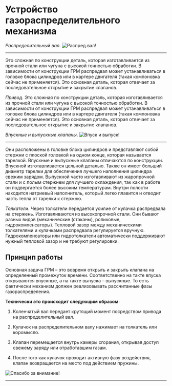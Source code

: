 # Устройство газораспределительного механизма

*Распределительный вал*. 
![Распред.вал!](Val.jpg) 
***
Это сложная по конструкции деталь, которая изготавливается из прочной стали или чугуна с высокой точностью обработки. В зависимости от конструкции ГРМ распредвал может устанавливаться в головке блока цилиндров или в картере двигателя (такая компоновка сейчас не применяется). Это основная деталь, которая отвечает за последовательное открытие и закрытие клапанов.

*Привод*. Это сложная по конструкции деталь, которая изготавливается из прочной стали или чугуна с высокой точностью обработки. В зависимости от конструкции ГРМ распредвал может устанавливаться в головке блока цилиндров или в картере двигателя (такая компоновка сейчас не применяется). Это основная деталь, которая отвечает за последовательное открытие и закрытие клапанов.

*Впускные и выпускные клапаны*.
 ![Впуск и выпуск!](Клапаны.jpg)
***
Они расположены в головке блока цилиндров и представляют собой стержни с плоской головкой на одном конце, которая называется тарелкой. Впускные и выпускные клапаны отличаются по конструкции. Впускной изготавливается цельной деталью. Также он имеет больший диаметр тарелки для обеспечения лучшего наполнения цилиндра свежим зарядом. Выпускной часто изготавливают из жаропрочной стали и с полым стержнем для лучшего охлаждения, так как в работе он подвергается более высоким температурам. Внутри полости находится натриевый наполнитель, который легко плавится и отводит часть тепла от тарелки к стержню.

*Толкатели*. Через толкатели передается усилие от кулачка распредвала на стержень. Изготавливаются из высокопрочной стали. Они бывают разных видов (механические (стаканы), роликовые, гидрокомпенсаторы). Тепловой зазор между механическими толкателями и кулачками распредвала регулируется вручную. Гидрокомпенсаторы или гидротолкатели автоматически поддерживают нужный тепловой зазор и не требуют регулировки.

## Принцип работы

Основная задача ГРМ – это вовремя открыть и закрыть клапана на определенный промежуток времени. Соответственно на такте впуска открываются впускные, а на такте выпуска – выпускные. То есть фактически механизм должен реализовывать рассчитанные фазы газораспределения.

**Технически это происходит следующим образом**:

1. Коленчатый вал передает крутящий момент посредством привода на распределительный вал.

2. Кулачок на распределительном валу нажимает на толкатель или коромысло.

3. Клапан перемещается внутрь камеры сгорания, открывая доступ свежему заряду или отработавшим газам.

4. После того как кулачок проходит активную фазу воздействия, клапан возвращается на место под действием пружины.

![Спасибо за внимание!](%D0%A1%D1%85%D0%B5%D0%BC%D0%B0%D0%93%D0%A0%D0%9C.jpg)
***